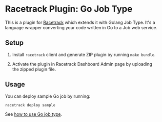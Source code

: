 # Racetrack Plugin: Go Job Type

This is a plugin for [Racetrack](https://github.com/TheRacetrack/racetrack)
which extends it with Golang Job Type.
It's a language wrapper converting your code written in Go to a Job web service.

## Setup
1. Install `racetrack` client and generate ZIP plugin by running `make bundle`.

2. Activate the plugin in Racetrack Dashboard Admin page
  by uploading the zipped plugin file.

## Usage
You can deploy sample Go job by running:
```bash
racetrack deploy sample
```

See [how to use Go job type](./docs/job_golang.md).

